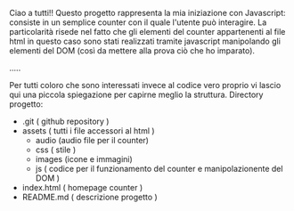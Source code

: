 Ciao a tutti!! 
Questo progetto rappresenta la mia iniziazione con Javascript: consiste in un semplice counter con il quale l'utente può interagire. 
La particolarità risede nel fatto che gli elementi del counter appartenenti al file html in questo caso sono stati realizzati tramite javascript manipolando gli elementi del DOM (così da mettere alla prova ciò che ho imparato).

.....

Per tutti coloro che sono interessati invece al codice vero proprio vi lascio qui una piccola spiegazione per capirne meglio la struttura. Directory progetto:

- .git ( github repository )
- assets ( tutti i file accessori al html )
    - audio (audio file per il counter)
    - css ( stile )
    - images (icone e immagini)
    - js ( codice per il funzionamento del counter e manipolazionente del DOM )
- index.html ( homepage counter ) 
- README.md ( descrizione progetto )
